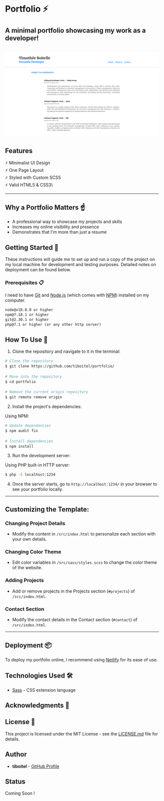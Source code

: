 # Portfolio ⚡️

## A minimal portfolio showcasing my work as a developer!

<h2 align="center">
  <img src="./exemple/portfolio-exemple.gif" alt="My Portfolio" width="600px" />
  <br>
</h2>

## Features

⚡️ Minimalist UI Design \
⚡️ One Page Layout\
⚡️ Styled with Custom SCSS\
⚡️ Valid HTML5 & CSS3\

---

## Why a Portfolio Matters ☝️

- A professional way to showcase my projects and skills
- Increases my online visibility and presence
- Demonstrates that I'm more than just a resume

## Getting Started 🚀

These instructions will guide me to set up and run a copy of the project on my local machine for development and testing purposes. Detailed notes on deployment can be found below.

### Prerequisites 📋

I need to have [Git](https://git-scm.com) and [Node.js](https://nodejs.org/en/download/) (which comes with [NPM](http://npmjs.com)) installed on my computer.

```
node@v18.0.0 or higher
npm@7.18.1 or higher
git@2.30.1 or higher
php@7.1 or higher (or any other http server)
```

## How To Use 🔧

1. Clone the repository and navigate to it in the terminal:

```bash
# Clone the repository
$ git clone https://github.com/tiboitel/portfolio/

# Move into the repository
$ cd portfolio

# Remove the current origin repository
$ git remote remove origin

```

2. Install the project's dependencies:

Using NPM:

```bash
# Update dependencies
$ npm audit fix

# Install dependencies
$ npm install
```


3. Run the development server:

Using PHP built-in HTTP server:

```bash
$ php -S localhost:1234
```

4. Once the server starts, go to `http://localhost:1234/` in your browser to see your portfolio locally.

---

## Customizing the Template:

### Changing Project Details

- Modify the content in `/src/index.html` to personalize each section with your own details.

### Changing Color Theme

- Edit color variables in `/src/sass/styles.scss` to change the color theme of the website.

### Adding Projects

- Add or remove projects in the Projects section (`#projects`) of `/src/index.html`.

### Contact Section

- Modify the contact details in the Contact section (`#contact`) of `/src/index.html`.

---

## Deployment 📦

To deploy my portfolio online, I recommend using [Netlify](https://netlify.com) for its ease of use.

## Technologies Used 🛠️

- [Sass](https://sass-lang.com/documentation) - CSS extension language

## Acknowledgments 🎁



## License 📄

This project is licensed under the MIT License - see the [LICENSE.md](LICENSE.md) file for details.

## Author

- **tiboitel** - [GitHub Profile](https://github.com/tiboitel)

## Status

Coming Soon !
